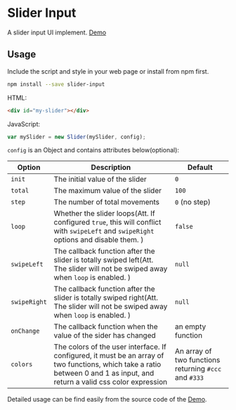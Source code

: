 # Slider Input
A slider input UI implement. [Demo](https://simonmysun.github.io/slider-input/demo/)

## Usage

Include the script and style in your web page or install from npm first.
```bash
npm install --save slider-input
```

HTML: 
```html
<div id="my-slider"></div>
```
JavaScript:
```js
var mySlider = new Slider(mySlider, config);
```
`config` is an Object and contains attributes below(optional):

| Option | Description | Default |
|---|---|---|
| `init` | The initial value of the slider | `0` |
| `total` | The maximum value of the slider | `100` |
| `step` | The number of total movements | `0` (no step) |
| `loop` | Whether the slider loops(Att. If configured `true`, this will conflict with `swipeLeft` and `swipeRight` options and disable them. ) | `false` |
| `swipeLeft` | The callback function after the slider is totally swiped left(Att. The slider will not be swiped away when `loop` is enabled. ) | `null` |
| `swipeRight` | The callback function after the slider is totally swiped right(Att. The slider will not be swiped away when `loop` is enabled. ) | `null` |
| `onChange` | The callback function when the value of the sider has changed | an empty function |
| `colors` | The colors of the user interface. If configured, it must be an array of two functions, which take a ratio between 0 and 1 as input, and return a valid css color expression | An array of two functions returning `#ccc` and `#333` |

Detailed usage can be find easily from the source code of the [Demo](https://simonmysun.github.io/slider/demo/). 
